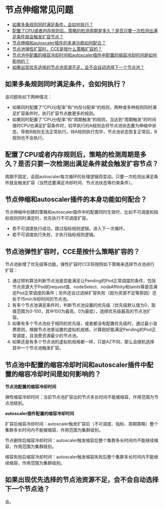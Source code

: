 # 节点伸缩常见问题<a name="cce_faq_00300"></a>

-   [如果多条规则同时满足条件，会如何执行？](#zh-cn_topic_0000001137107909_section11287162411713)
-   [配置了CPU或者内存规则后，策略的检测周期是多久？是否只要一次检测出满足条件就会触发扩容节点？](#zh-cn_topic_0000001137107909_section205811548273)
-   [节点伸缩和autoscaler插件的本身功能如何配合？](#zh-cn_topic_0000001137107909_section147124231087)
-   [节点池弹性扩容时，CCE是按什么策略扩容的？](#zh-cn_topic_0000001137107909_zh-cn_topic_0254866626_section9477143818118)
-   [节点池中配置的缩容冷却时间和autoscaler插件中配置的缩容冷却时间是如何影响的？](#zh-cn_topic_0000001137107909_zh-cn_topic_0254866626_section1616184213013)
-   [如果出现优先选择的节点池资源不足，会不会自动选择下一个节点池？](#zh-cn_topic_0000001137107909_zh-cn_topic_0254866626_section643414119314)

## 如果多条规则同时满足条件，会如何执行？<a name="zh-cn_topic_0000001137107909_section11287162411713"></a>

该问题有如下两种情况：

-   如果同时配置了“CPU分配率“和“内存分配率“的规则，两种或多种规则同时满足扩容条件时，执行扩容节点数更多的规则。
-   如果同时配置了“CPU分配率“和“周期触发“的规则，当达到“周期触发“的时间值时CPU也满足扩容条件时，较早执行的A规则会将节点池状态置为伸缩中状态，导致B规则无法正常执行。待A规则执行完毕，节点池状态恢复正常后，B规则也不会执行。

## 配置了CPU或者内存规则后，策略的检测周期是多久？是否只要一次检测出满足条件就会触发扩容节点？<a name="zh-cn_topic_0000001137107909_section205811548273"></a>

周期不固定，会因autoscaler每次循环的处理逻辑而变动。只要一次检测出满足条件就会触发扩容（当然还要满足冷却时间、节点池状态等约束条件）。

## 节点伸缩和autoscaler插件的本身功能如何配合？<a name="zh-cn_topic_0000001137107909_section147124231087"></a>

节点伸缩中创建的策略和autoscaler插件中的配置同时生效时，比如不可调度和指标规则同时满足时，优先执行不可调度扩容。

-   若不可调度执行成功，跳过指标规则逻辑，进入下一次循环。
-   若不可调度执行失败，才执行指标规则逻辑。

## 节点池弹性扩容时，CCE是按什么策略扩容的？<a name="zh-cn_topic_0000001137107909_zh-cn_topic_0254866626_section9477143818118"></a>

节点池新增了优先级等功能，弹性扩容时CCE将按照如下策略来选择节点池进行扩容：

1.  通过预判算法判断节点池是否能满足让Pending的Pod正常调度的条件，包括节点资源大于Pod的request值、nodeSelect、nodeAffinity和taints等是否满足Pod正常调度的条件；另外还会过滤掉扩容失败（因为资源不足等原因）还处于15min冷却时间的节点池。
2.  有多个节点池满足条件时，判断节点池设置的优先级（优先级默认值为0，取值范围为0-100，其中100为最高，0为最低），选择优先级最高的节点池扩容。
3.  如果有多个节点池处于相同的优先级，或者都没有配置优先级时，通过最小浪费原则，根据节点池里设置的虚拟机规格，计算刚好能满足Pending的Pod正常调度，且浪费资源最少的节点池。
4.  如果还是有多个节点池的虚拟机规格都一样，只是AZ不同，那么会随机选择其中一个节点池触发扩容。

## 节点池中配置的缩容冷却时间和autoscaler插件中配置的缩容冷却时间是如何影响的？<a name="zh-cn_topic_0000001137107909_zh-cn_topic_0254866626_section1616184213013"></a>

**节点池配置的缩容冷却时间**

弹性缩容冷却时间：当前节点池扩容出的节点多长时间不能被缩容，作用范围为节点池级别。

**autoscaler插件配置的缩容冷却时间**

扩容后缩容冷却时间：autoscaler触发扩容后（不可调度、指标、周期策略）整个集群多长时间内不能被缩容，作用范围为集群级别。

节点删除后缩容冷却时间：autoscaler触发缩容后整个集群多长时间内不能继续缩容，作用范围为集群级别。

缩容失败后缩容冷却时间：autoscaler触发缩容失败后整个集群多长时间内不能继续缩容，作用范围为集群级别。

## 如果出现优先选择的节点池资源不足，会不会自动选择下一个节点池？<a name="zh-cn_topic_0000001137107909_zh-cn_topic_0254866626_section643414119314"></a>

会。

